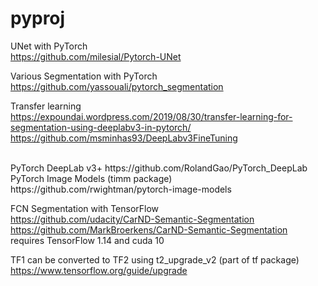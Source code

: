 # pyproj


UNet with PyTorch
<br>
https://github.com/milesial/Pytorch-UNet

Various Segmentation with PyTorch
https://github.com/yassouali/pytorch_segmentation

Transfer learning
<br>
https://expoundai.wordpress.com/2019/08/30/transfer-learning-for-segmentation-using-deeplabv3-in-pytorch/
<br>
https://github.com/msminhas93/DeepLabv3FineTuning

<br>
PyTorch DeepLab v3+
https://github.com/RolandGao/PyTorch_DeepLab

<br>
PyTorch Image Models (timm package)
<br>
https://github.com/rwightman/pytorch-image-models

FCN Segmentation with TensorFlow
<br>
https://github.com/udacity/CarND-Semantic-Segmentation
<br>
https://github.com/MarkBroerkens/CarND-Semantic-Segmentation
<br>
requires TensorFlow 1.14 and cuda 10
<br>

TF1 can be converted to TF2 using t2_upgrade_v2 (part of tf package)
https://www.tensorflow.org/guide/upgrade
